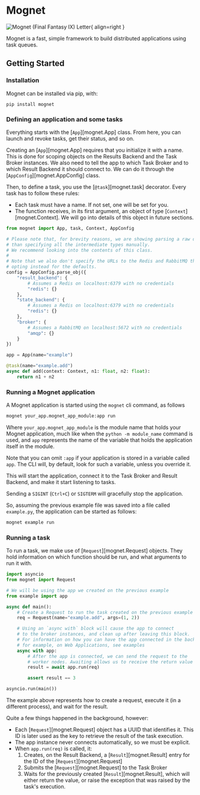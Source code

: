 # Mognet

![Mognet (Final Fantasy IX) Letter](https://static.wikia.nocookie.net/finalfantasy/images/4/4e/Moogle_Letter_FFIX_Art.jpg){ align=right }

Mognet is a fast, simple framework to build distributed applications using task queues.

## Getting Started

### Installation

Mognet can be installed via pip, with:

```
pip install mognet
```

### Defining an application and some tasks

Everything starts with the [`App`][mognet.App] class. From here, you can launch and revoke tasks, get their status, and so on.

Creating an [`App`][mognet.App] requires that you initialize it with a name. This is done for scoping objects on the Results Backend and the Task Broker instances.
We also need to tell the app to which Task Broker and to which Result Backend it should connect to. We can do it through the [`AppConfig`][mognet.AppConfig] class.

Then, to define a task, you use the [`@task`][mognet.task] decorator. Every task has to follow these rules:

* Each task must have a name. If not set, one will be set for you.
* The function receives, in its first argument, an object of type [`Context`][mognet.Context]. We will go into details of this object in future sections.

```python
from mognet import App, task, Context, AppConfig

# Please note that, for brevity reasons, we are showing parsing a raw dict rather
# than specifying all the intermediate types manually.
# We recommend looking into the contents of this class.
#
# Note that we also don't specify the URLs to the Redis and RabbitMQ themselves,
# opting instead for the defaults.
config = AppConfig.parse_obj({
    "result_backend": {
        # Assumes a Redis on localhost:6379 with no credentials
        "redis": {}  
    },
    "state_backend": {
        # Assumes a Redis on localhost:6379 with no credentials
        "redis": {}  
    },
    "broker": {
        # Assumes a RabbitMQ on localhost:5672 with no credentials
        "amqp": {}  
    }
})

app = App(name="example")

@task(name="example.add")
async def add(context: Context, n1: float, n2: float):
    return n1 + n2
```

### Running a Mognet application

A Mognet application is started using the ``mognet`` cli command, as follows

```bash
mognet your_app.mognet_app_module:app run
``` 

Where ``your_app.mognet_app_module`` is the module name that holds your Mognet application, much like when the ``python -m module_name`` command is used, and ``app`` represents the name of the variable that holds the application itself in the module.

Note that you can omit ``:app`` if your application is stored in a variable called ``app``. The CLI will, by default, look for such a variable, unless you override it.

This will start the application, connect it to the Task Broker and Result Backend, and make it start listening to tasks.

Sending a ``SIGINT`` (``Ctrl+C``) or ``SIGTERM`` will gracefully stop the application.

So, assuming the previous example file was saved into a file called ``example.py``, the application can be started as follows:

```bash
mognet example run
```

### Running a task

To run a task, we make use of [`Request`][mognet.Request] objects. They hold information on which function should be run, and what arguments to run it with.

```python
import asyncio
from mognet import Request

# We will be using the app we created on the previous example
from example import app

async def main():
    # Create a Request to run the task created on the previous example
    req = Request(name="example.add", args=(1, 2))

    # Using an `async with` block will cause the app to connect
    # to the broker instances, and clean up after leaving this block.
    # For information on how you can have the app connected in the background,
    # for example, on Web Applications, see examples
    async with app:
        # After the app is connected, we can send the request to the
        # worker nodes. Awaiting allows us to receive the return value from the task.
        result = await app.run(req)

        assert result == 3

asyncio.run(main())
```

The example above represents how to create a request, execute it (in a different process), and wait for the result.

Quite a few things happened in the background, however:

* Each [`Request`][mognet.Request] object has a UUID that identifies it. This ID is later used as the key to retrieve the result of the task execution.
* The app instance never connects automatically, so we must be explicit.
* When ``app.run(req)`` is called, it:
  1. Creates, on the Result Backend, a [`Result`][mognet.Result] entry for the ID of the [`Request`][mognet.Request]
  2. Submits the [`Request`][mognet.Request] to the Task Broker
  3. Waits for the previously created [`Result`][mognet.Result], which will either return the value, or raise the exception that was raised by the task's execution.
